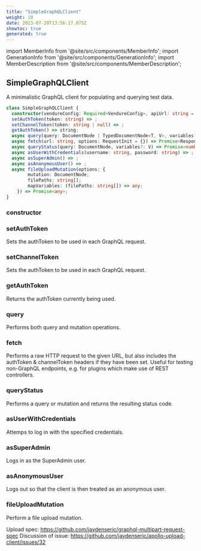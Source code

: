 ```yaml
---
title: "SimpleGraphQLClient"
weight: 10
date: 2023-07-20T13:56:17.075Z
showtoc: true
generated: true
---
```

<!-- This file was generated from the Vendure source. Do not modify. Instead, re-run the "docs:build" script -->
import MemberInfo from '@site/src/components/MemberInfo';
import GenerationInfo from '@site/src/components/GenerationInfo';
import MemberDescription from '@site/src/components/MemberDescription';


## SimpleGraphQLClient

<GenerationInfo sourceFile="packages/testing/src/simple-graphql-client.ts" sourceLine="40" packageName="@vendure/testing" />

A minimalistic GraphQL client for populating and querying test data.

```ts title="Signature"
class SimpleGraphQLClient {
  constructor(vendureConfig: Required<VendureConfig>, apiUrl: string = '')
  setAuthToken(token: string) => ;
  setChannelToken(token: string | null) => ;
  getAuthToken() => string;
  async query(query: DocumentNode | TypedDocumentNode<T, V>, variables?: V, queryParams?: QueryParams) => Promise<T>;
  async fetch(url: string, options: RequestInit = {}) => Promise<Response>;
  async queryStatus(query: DocumentNode, variables?: V) => Promise<number>;
  async asUserWithCredentials(username: string, password: string) => ;
  async asSuperAdmin() => ;
  async asAnonymousUser() => ;
  async fileUploadMutation(options: {
        mutation: DocumentNode;
        filePaths: string[];
        mapVariables: (filePaths: string[]) => any;
    }) => Promise<any>;
}
```

### constructor

<MemberInfo kind="method" type="(vendureConfig: Required&#60;<a href='/typescript-api/configuration/vendure-config#vendureconfig'>VendureConfig</a>&#62;, apiUrl: string = '') => SimpleGraphQLClient"   />


### setAuthToken

<MemberInfo kind="method" type="(token: string) => "   />

Sets the authToken to be used in each GraphQL request.
### setChannelToken

<MemberInfo kind="method" type="(token: string | null) => "   />

Sets the authToken to be used in each GraphQL request.
### getAuthToken

<MemberInfo kind="method" type="() => string"   />

Returns the authToken currently being used.
### query

<MemberInfo kind="method" type="(query: DocumentNode | TypedDocumentNode&#60;T, V&#62;, variables?: V, queryParams?: QueryParams) => Promise&#60;T&#62;"   />

Performs both query and mutation operations.
### fetch

<MemberInfo kind="method" type="(url: string, options: RequestInit = {}) => Promise&#60;Response&#62;"   />

Performs a raw HTTP request to the given URL, but also includes the authToken & channelToken
headers if they have been set. Useful for testing non-GraphQL endpoints, e.g. for plugins
which make use of REST controllers.
### queryStatus

<MemberInfo kind="method" type="(query: DocumentNode, variables?: V) => Promise&#60;number&#62;"   />

Performs a query or mutation and returns the resulting status code.
### asUserWithCredentials

<MemberInfo kind="method" type="(username: string, password: string) => "   />

Attemps to log in with the specified credentials.
### asSuperAdmin

<MemberInfo kind="method" type="() => "   />

Logs in as the SuperAdmin user.
### asAnonymousUser

<MemberInfo kind="method" type="() => "   />

Logs out so that the client is then treated as an anonymous user.
### fileUploadMutation

<MemberInfo kind="method" type="(options: {         mutation: DocumentNode;         filePaths: string[];         mapVariables: (filePaths: string[]) =&#62; any;     }) => Promise&#60;any&#62;"   />

Perform a file upload mutation.

Upload spec: https://github.com/jaydenseric/graphql-multipart-request-spec
Discussion of issue: https://github.com/jaydenseric/apollo-upload-client/issues/32
